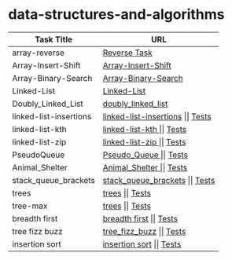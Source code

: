 # data-structures-and-algorithms



| Task Title          | URL                                                                                                                                                     |
|---------------------|---------------------------------------------------------------------------------------------------------------------------------------------------------|
| array-reverse       | [Reverse Task](https://github.com/Mohammad99Azim/data-structures-and-algorithms/blob/main/array-reverse/README.md)                                      |
| Array-Insert-Shift  | [Array-Insert-Shift](https://github.com/Mohammad99Azim/data-structures-and-algorithms/blob/main/array-insert-shift/README.md)                           |
| Array-Binary-Search | [Array-Binary-Search](https://github.com/Mohammad99Azim/data-structures-and-algorithms/blob/main/array-binary-search/README.md)                         |
| Linked-List         | [Linked-List](https://github.com/Mohammad99Azim/data-structures-and-algorithms/blob/main/linked_list_project/README.md)                                 |
| Doubly_Linked_List  | [doubly_linked_list](https://github.com/Mohammad99Azim/data-structures-and-algorithms/blob/main/doubly_linked_list/doubly_linked_list.py)               |
| linked-list-insertions  | [linked-list-insertions](https://github.com/Mohammad99Azim/data-structures-and-algorithms/blob/main/linked_list_insertions/README.md) \|\| [Tests](https://github.com/Mohammad99Azim/data-structures-and-algorithms/blob/main/tests/test_linked_list_insertions.py)   |
| linked-list-kth        | [linked-list-kth ](https://github.com/Mohammad99Azim/data-structures-and-algorithms/blob/main/linked_list_kth/README.md) \|\| [Tests](https://github.com/Mohammad99Azim/data-structures-and-algorithms/blob/main/tests/test_kth_from_end.py)   |
| linked-list-zip        | [linked-list-zip ](https://github.com/Mohammad99Azim/data-structures-and-algorithms/blob/main/linked_list_zip/README.md) \|\| [Tests](https://github.com/Mohammad99Azim/data-structures-and-algorithms/blob/main/tests/test_linked_list_zip.py)   |
| PseudoQueue        | [Pseudo_Queue ](https://github.com/Mohammad99Azim/data-structures-and-algorithms/blob/main/stack_queue_pseudo/README.md) \|\| [Tests](https://github.com/Mohammad99Azim/data-structures-and-algorithms/blob/main/tests/test_stack_queue_pseudo.py)   |
| Animal_Shelter        | [Animal_Shelter ](https://github.com/Mohammad99Azim/data-structures-and-algorithms/blob/main/Animal_Shelter/README.md) \|\| [Tests](https://github.com/Mohammad99Azim/data-structures-and-algorithms/blob/main/tests/test_animal_shelter.py)   |
| stack_queue_brackets| [stack_queue_brackets](https://github.com/Mohammad99Azim/data-structures-and-algorithms/blob/main/stack_queue_brackets/README.md) \|\| [Tests](https://github.com/Mohammad99Azim/data-structures-and-algorithms/blob/main/tests/test_stack_brackets.py)   |
| trees | [trees](https://github.com/Mohammad99Azim/data-structures-and-algorithms/blob/main/trees/README.md) \|\| [Tests](https://github.com/Mohammad99Azim/data-structures-and-algorithms/blob/main/tests/test_trees_pre_in_post_order_add_contain.py)   |
| tree-max | [trees](https://github.com/Mohammad99Azim/data-structures-and-algorithms/blob/main/tree_max/README.md) \|\| [Tests](https://github.com/Mohammad99Azim/data-structures-and-algorithms/blob/main/tests/test_tree_max.py)   |
| breadth first | [breadth first](https://github.com/Mohammad99Azim/data-structures-and-algorithms/blob/main/tree_breadth_first/README.md) \|\| [Tests](https://github.com/Mohammad99Azim/data-structures-and-algorithms/blob/main/tests/test_breadth_first.py)   |
| tree fizz buzz | [tree_fizz_buzz](https://github.com/Mohammad99Azim/data-structures-and-algorithms/blob/main/tree_fizz_buzz/README.md) \|\| [Tests](https://github.com/Mohammad99Azim/data-structures-and-algorithms/blob/main/tests/test_fizz_buzz.py)   |
| insertion sort | [insertion sort](https://github.com/Mohammad99Azim/data-structures-and-algorithms/blob/main/sorting/insertion/README.md) \|\| [Tests](https://github.com/Mohammad99Azim/data-structures-and-algorithms/blob/main/tests/test_Insertion_Sort.py)   |





